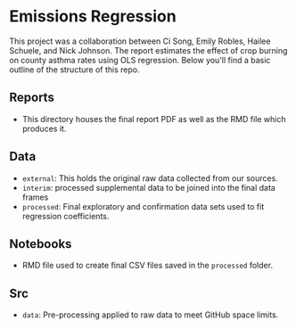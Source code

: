 # Emissions Regression

This project was a collaboration between Ci Song, Emily Robles, Hailee Schuele, and Nick Johnson. The report estimates the effect of crop burning on county asthma rates using OLS regression. Below you'll find a basic outline of the structure of this repo.

## Reports
- This directory houses the final report PDF as well as the RMD file which produces it.

## Data
- `external`: This holds the original raw data collected from our sources.
- `interim`: processed supplemental data to be joined into the final data frames
- `processed`: Final exploratory and confirmation data sets used to fit regression coefficients.

## Notebooks
- RMD file used to create final CSV files saved in the `processed` folder.

## Src
- `data`: Pre-processing applied to raw data to meet GitHub space limits.




